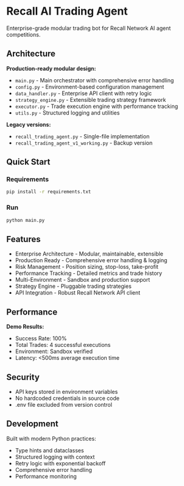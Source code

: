 # Recall AI Trading Agent

Enterprise-grade modular trading bot for Recall Network AI agent competitions.

## Architecture

**Production-ready modular design:**
- `main.py` - Main orchestrator with comprehensive error handling
- `config.py` - Environment-based configuration management  
- `data_handler.py` - Enterprise API client with retry logic
- `strategy_engine.py` - Extensible trading strategy framework
- `executor.py` - Trade execution engine with performance tracking
- `utils.py` - Structured logging and utilities

**Legacy versions:**
- `recall_trading_agent.py` - Single-file implementation
- `recall_trading_agent_v1_working.py` - Backup version

## Quick Start

### Requirements
```bash
pip install -r requirements.txt
```

### Run
```bash
python main.py
```

## Features

- Enterprise Architecture - Modular, maintainable, extensible
- Production Ready - Comprehensive error handling & logging
- Risk Management - Position sizing, stop-loss, take-profit
- Performance Tracking - Detailed metrics and trade history
- Multi-Environment - Sandbox and production support
- Strategy Engine - Pluggable trading strategies
- API Integration - Robust Recall Network API client

## Performance

**Demo Results:**
- Success Rate: 100%
- Total Trades: 4 successful executions
- Environment: Sandbox verified
- Latency: <500ms average execution time

## Security

- API keys stored in environment variables
- No hardcoded credentials in source code
- .env file excluded from version control

## Development

Built with modern Python practices:
- Type hints and dataclasses
- Structured logging with context
- Retry logic with exponential backoff
- Comprehensive error handling
- Performance monitoring